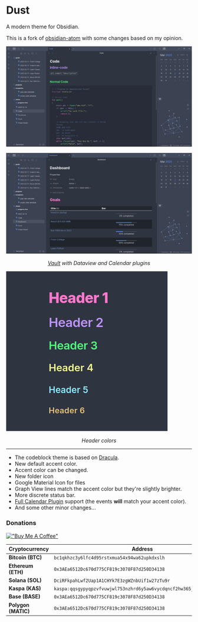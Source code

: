 # Dust

A modern theme for Obsidian.

This is a fork of [obsidian-atom](https://github.com/kognise/obsidian-atom) with some changes based on my opinion.

![Screenshot](Screenshot_5.png)

![Screenshot](Screenshot_6.png)

_<p align="center"> [Vault](https://github.com/chhoumann/DemoVault) with Dataview and Calendar plugins </p>_

![Screenshot](Screenshot_4.png)
_<p align="center"> Header colors </p>_

---

- The codeblock theme is based on [Dracula](https://github.com/dracula/dracula-theme).
- New default accent color.
- Accent color can be changed.
- New folder icon
- Google Material Icon for files
- Graph View lines match the accent color but they're slightly brighter.
- More discrete status bar.
- [Full Calendar Plugin](https://github.com/davish/obsidian-full-calendar) support (the events **will** match your accent color).
- And some other minor changes...

### Donations
[!["Buy Me A Coffee"](https://www.buymeacoffee.com/assets/img/custom_images/orange_img.png)](https://www.buymeacoffee.com/ph17)

| Cryptocurrency      | Address                                                               |
| ------------------- | --------------------------------------------------------------------- |
| **Bitcoin (BTC)**   | `bc1qkhzc3y6lfc4d95rstxmua54x94wa62upkdxslh`                          |
| **Ethereum (ETH)**  | `0x3AEa6512Dc670d775CF819c3078F87d250D34138`                          |
| **Solana (SOL)**    | `DciRFkpahLwf2Uap1A1CHYk7E3zgWZnbUif1w27zTu9r`                        |
| **Kaspa (KAS)**     | `kaspa:qqsgypyqpzvfvuwjwl753nzhrd6y5aw6vycdqncf2hw365jkad7hxd85f0usm` |
| **Base (BASE)**     | `0x3AEa6512Dc670d775CF819c3078F87d250D34138`                          |
| **Polygon (MATIC)** | `0x3AEa6512Dc670d775CF819c3078F87d250D34138`                          |
